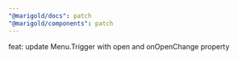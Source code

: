 ```yaml
---
"@marigold/docs": patch
"@marigold/components": patch
---
```


feat: update Menu.Trigger with open and onOpenChange property
